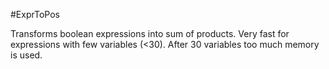 #ExprToPos

Transforms boolean expressions into sum of products.
Very fast for expressions with few variables (<30).
After 30 variables too much memory is used.
